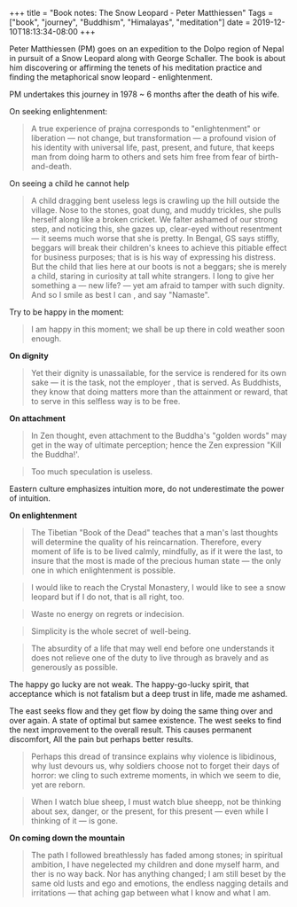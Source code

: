 +++
title = "Book notes: The Snow Leopard - Peter Matthiessen"
Tags = ["book", "journey", "Buddhism", "Himalayas", "meditation"]
date = 2019-12-10T18:13:34-08:00
+++

Peter Matthiessen (PM) goes on an expedition to the Dolpo region of Nepal in pursuit
of a Snow Leopard along with George Schaller. The book is about him discovering
or affirming the tenets of his meditation practice and finding the metaphorical
snow leopard - enlightenment.


PM undertakes this journey in 1978 ~ 6 months after the death of his wife.


On seeking enlightenment:


> A true experience of prajna corresponds to "enlightenment" or liberation — not 
> change, but transformation — a profound vision of his identity with universal life, 
> past, present, and future, that keeps man from doing harm to others and sets him free
> from fear of birth-and-death.


On seeing a child he cannot help


> A child dragging bent useless legs is crawling up the hill outside the village. Nose to the 
> stones, goat dung, and muddy trickles, she pulls herself along like a broken cricket.
> We falter ashamed of our strong step, and noticing this, she gazes up, clear-eyed without
> resentment  — it seems much worse that she is pretty. In Bengal, GS says stiffly, beggars will 
> break their children's knees to achieve this pitiable effect for business purposes; that is
> is his way of expressing his distress. But the child that lies here at our boots is not a 
> beggars; she is merely a child, staring in curiosity at tall white strangers. I long to
> give her something a — new life? — yet am afraid to tamper with such dignity. And so I 
> smile as best I can , and say "Namaste".


Try to be happy in the moment:

> I am happy in this moment; we shall be up there in cold weather soon enough.

**On dignity**

> Yet their dignity is unassailable, for the service is rendered for its own sake — it is the task,
> not the employer , that is served. As Buddhists, they know that doing matters more than
> the attainment or reward, that to serve in this selfless way is to be free.

**On attachment**

> In Zen thought, even attachment to the Buddha's "golden words" may get in the way of 
> ultimate perception; hence the Zen expression "Kill the Buddha!'.


> Too much speculation is useless.


Eastern culture emphasizes intuition more, do not underestimate the power of
intuition.


**On enlightenment**


> The Tibetian "Book of the Dead" teaches that a man's last thoughts will determine
> the quality of his reincarnation. Therefore, every moment of life is to be lived
> calmly, mindfully, as if it were the last, to insure that the most is made of the 
> precious human state — the only one in which enlightenment is possible.


> I would like to reach the Crystal Monastery, I would like to see a snow leopard
> but if I do not, that is all right, too.


> Waste no energy on regrets or indecision.


> Simplicity is the whole secret of well-being.


> The absurdity of a life that may well end before one understands it does not 
> relieve one of the duty to live through as bravely and as generously as possible.


The happy go lucky are not weak. The happy-go-lucky spirit, that acceptance
which is not fatalism but a deep trust in life, made me ashamed.


The east seeks flow and they get flow by doing the same thing over and over 
again. A state of optimal but samee existence. The west seeks to find the next
improvement to the overall result. This causes permanent discomfort, All the pain
but perhaps better results.


> Perhaps this dread of transince explains why violence is libidinous, why
> lust devours us, why soldiers choose not to forget their days of horror: we cling to such
> extreme moments, in which we seem to die, yet are reborn.


> When I watch blue sheep, I must watch blue sheepp, not be thinking about sex, danger, 
> or the present, for this present — even while I thinking of it — is gone.


**On coming down the mountain**


> The path I followed breathlessly has faded among stones; in spiritual
> ambition, I have negelected my children and done myself harm, and ther is no way
> back. Nor has anything changed; I am still beset by the same old lusts and ego and 
> emotions, the endless nagging details and irritations — that aching gap between
> what I know and what I am.
